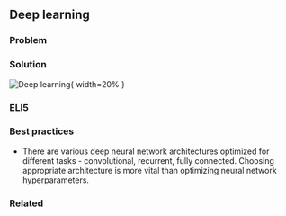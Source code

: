 ## Deep learning

### Problem



### Solution

![Deep learning](images/noun_.png){ width=20% }



### ELI5



### Best practices

 * There are various deep neural network architectures optimized for different tasks - convolutional, recurrent, fully connected. Choosing appropriate architecture is more vital than optimizing neural network hyperparameters.

### Related


